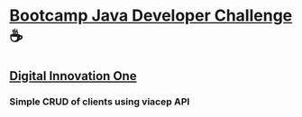 # [Bootcamp Java Developer Challenge](https://www.dio.me/bootcamp/banco-pan-java-developer) ☕

## [Digital Innovation One](https://www.dio.me/)

### Simple CRUD of clients using viacep API
